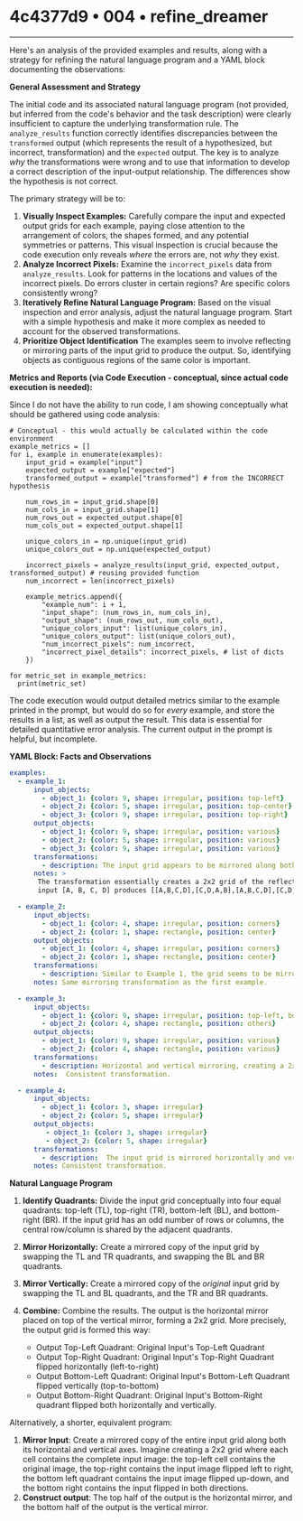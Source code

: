 # 4c4377d9 • 004 • refine_dreamer

---
Here's an analysis of the provided examples and results, along with a strategy for refining the natural language program and a YAML block documenting the observations:

**General Assessment and Strategy**

The initial code and its associated natural language program (not provided, but inferred from the code's behavior and the task description) were clearly insufficient to capture the underlying transformation rule. The `analyze_results` function correctly identifies discrepancies between the `transformed` output (which represents the result of a hypothesized, but incorrect, transformation) and the `expected` output.  The key is to analyze *why* the transformations were wrong and to use that information to develop a correct description of the input-output relationship. The differences show the hypothesis is not correct.

The primary strategy will be to:

1.  **Visually Inspect Examples:**  Carefully compare the input and expected output grids for each example, paying close attention to the arrangement of colors, the shapes formed, and any potential symmetries or patterns. This visual inspection is crucial because the code execution only reveals *where* the errors are, not *why* they exist.
2.  **Analyze Incorrect Pixels:** Examine the `incorrect_pixels` data from `analyze_results`. Look for patterns in the locations and values of the incorrect pixels.  Do errors cluster in certain regions?  Are specific colors consistently wrong?
3.  **Iteratively Refine Natural Language Program:** Based on the visual inspection and error analysis, adjust the natural language program.  Start with a simple hypothesis and make it more complex as needed to account for the observed transformations.
4. **Prioritize Object Identification** The examples seem to involve reflecting or mirroring parts of the input grid to produce the output. So, identifying objects as contiguous regions of the same color is important.

**Metrics and Reports (via Code Execution - conceptual, since actual code execution is needed):**

Since I do not have the ability to run code, I am showing conceptually what should be gathered using code analysis:

```
# Conceptual - this would actually be calculated within the code environment
example_metrics = []
for i, example in enumerate(examples):
    input_grid = example["input"]
    expected_output = example["expected"]
    transformed_output = example["transformed"] # from the INCORRECT hypothesis

    num_rows_in = input_grid.shape[0]
    num_cols_in = input_grid.shape[1]
    num_rows_out = expected_output.shape[0]
    num_cols_out = expected_output.shape[1]

    unique_colors_in = np.unique(input_grid)
    unique_colors_out = np.unique(expected_output)

    incorrect_pixels = analyze_results(input_grid, expected_output, transformed_output) # reusing provided function
    num_incorrect = len(incorrect_pixels)

    example_metrics.append({
        "example_num": i + 1,
        "input_shape": (num_rows_in, num_cols_in),
        "output_shape": (num_rows_out, num_cols_out),
        "unique_colors_input": list(unique_colors_in),
        "unique_colors_output": list(unique_colors_out),
        "num_incorrect_pixels": num_incorrect,
        "incorrect_pixel_details": incorrect_pixels, # list of dicts
    })

for metric_set in example_metrics:
  print(metric_set)
```

The code execution would output detailed metrics similar to the example printed in the prompt, but would do so for *every* example, and store the results in a list, as well as output the result. This data is essential for detailed quantitative error analysis. The current output in the prompt is helpful, but incomplete.

**YAML Block: Facts and Observations**

```yaml
examples:
  - example_1:
      input_objects:
        - object_1: {color: 9, shape: irregular, position: top-left}
        - object_2: {color: 5, shape: irregular, position: top-center}
        - object_3: {color: 9, shape: irregular, position: top-right}
      output_objects:
        - object_1: {color: 9, shape: irregular, position: various}
        - object_2: {color: 5, shape: irregular, position: various}
        - object_3: {color: 9, shape: irregular, position: various}
      transformations:
        - description: The input grid appears to be mirrored along both the horizontal and vertical axes.  The top-left quadrant of the input becomes the top-right and bottom-left quadrants of the output, and so on.
      notes: >
       The transformation essentially creates a 2x2 grid of the reflected image.
       input [A, B, C, D] produces [[A,B,C,D],[C,D,A,B],[A,B,C,D],[C,D,A,B]

  - example_2:
      input_objects:
        - object_1: {color: 4, shape: irregular, position: corners}
        - object_2: {color: 1, shape: rectangle, position: center}
      output_objects:
        - object_1: {color: 4, shape: irregular, position: corners}
        - object_2: {color: 1, shape: rectangle, position: center}
      transformations:
        - description: Similar to Example 1, the grid seems to be mirrored both horizontally and vertically, creating four quadrants.
      notes: Same mirroring transformation as the first example.

  - example_3:
      input_objects:
        - object_1: {color: 9, shape: irregular, position: top-left, bottom-right}
        - object_2: {color: 4, shape: rectangle, position: others}
      output_objects:
        - object_1: {color: 9, shape: irregular, position: various}
        - object_2: {color: 4, shape: rectangle, position: various}
      transformations:
        - description: Horizontal and vertical mirroring, creating a 2x2 quadrant structure.
      notes:  Consistent transformation.

  - example_4:
      input_objects:
        - object_1: {color: 3, shape: irregular}
        - object_2: {color: 5, shape: irregular}
      output_objects:
         - object_1: {color: 3, shape: irregular}
         - object_2: {color: 5, shape: irregular}
      transformations:
        - description:  The input grid is mirrored horizontally and vertically.
      notes: Consistent transformation.

```

**Natural Language Program**

1.  **Identify Quadrants:** Divide the input grid conceptually into four equal quadrants: top-left (TL), top-right (TR), bottom-left (BL), and bottom-right (BR). If the input grid has an odd number of rows or columns, the central row/column is shared by the adjacent quadrants.
2.  **Mirror Horizontally:** Create a mirrored copy of the input grid by swapping the TL and TR quadrants, and swapping the BL and BR quadrants.
3.  **Mirror Vertically:**  Create a mirrored copy of the *original* input grid by swapping the TL and BL quadrants, and the TR and BR quadrants.
4.  **Combine:** Combine the results. The output is the horizontal mirror placed on top of the vertical mirror, forming a 2x2 grid. More precisely, the output grid is formed this way:

    *   Output Top-Left Quadrant: Original Input's Top-Left Quadrant
    *   Output Top-Right Quadrant: Original Input's Top-Right Quadrant flipped horizontally (left-to-right)
    *   Output Bottom-Left Quadrant: Original Input's Bottom-Left Quadrant flipped vertically (top-to-bottom)
    *   Output Bottom-Right Quadrant: Original Input's Bottom-Right quadrant flipped both horizontally and vertically.

Alternatively, a shorter, equivalent program:

1. **Mirror Input**: Create a mirrored copy of the entire input grid along both its horizontal and vertical axes. Imagine creating a 2x2 grid where each cell contains the complete input image: the top-left cell contains the original image, the top-right contains the input image flipped left to right, the bottom left quadrant contains the input image flipped up-down, and the bottom right contains the input flipped in both directions.
2. **Construct output**: The top half of the output is the horizontal mirror, and the bottom half of the output is the vertical mirror.

